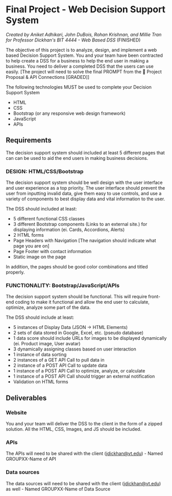 # Final Project - Web Decision Support System
_Created by Aniket Adhikari, John DuBois, Rohan Krishnan, and Millie Tran for Professor Dickhan's BIT 4444 - Web Based DSS_ (FINISHED)

The objective of this project is to analyze, design, and implement a web based Decision Support System. You and your team have been contracted to help create a DSS for a business to help the end user in making a business. You need to deliver a completed DSS that the users can use easily. [The project will need to solve the final PROMPT from the 🔷 Project Proposal & API Connections [GRADED]]

The following technologies MUST be used to complete your Decision Support System
* HTML
* CSS
* Bootstrap (or any responsive web design framework)
* JavaScript
* APIs
## Requirements
The decision support system should included at least 5 different pages that can can be used to aid the end users in making business decisions.

### DESIGN: HTML/CSS/Bootstrap

The decision support system should be well design with the user interface and user experience as a top priority. The user interface should prevent the user from inputting invalid data, give them easy to use controls, and use a variety of components to best display data and vital information to the user. 

The DSS should included at least:
* 5 different functional CSS classes
* 3 different Bootstrap components (Links to an external site.) for displaying information (ei. Cards, Accordions, Alerts)
* 2 HTML forms
* Page Headers with Navigation [The navigation should indicate what page you are on]
* Page Footer with contact information
* Static image on the page

In addition, the pages should be good color combinations and titled properly. 

### FUNCTIONALITY: Bootstrap/JavaScript/APIs

The decision support system should be functional. This will require front-end coding to make it functional and allow the end user to calculate, optimize, analyze some part of the data. 

The DSS should include at least:
* 5 instances of Display Data (JSON -> HTML Elements)
* 2 sets of data stored in Google, Excel, etc. (pseudo database)
* 1 data score should include URLs for images to be displayed dynamically (ei. Product image, User avatar)
* 3 dynamically assigning classes based on user interaction
* 1 instance of data sorting
* 2 instances of a GET API Call to pull data in
* 2 instance of a POST API Call to update data
* 1 instance of a POST API Call to optimize, analyze, or calculate
* 1 instance of a POST API Call should trigger an external notification
* Validation on HTML forms

## Deliverables 
### Website
You and your team will deliver the DSS to the client in the form of a zipped solution. All the HTML, CSS, Images, and JS should be included. 

### APIs
The APIs will need to be shared with the client (jdickhan@vt.edu) - Named GROUPXX-Name of API

### Data sources
The data sources will need to be shared with the client (jdickhan@vt.edu) as well - Named GROUPXX-Name of Data Source
